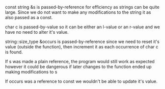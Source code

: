 const string &s is passed-by-reference for efficiency as strings can be quite large. Since we do not want to make any modifications to the string it as also passed as a const.

char c is passed-by-value so it can be either an l-value or an r-value and we have no need to alter it's value.

string::size_type &occurs is passed-by-reference since we need to reset it's value (outside the function), then increment it as each occurrence of char c is found.

If s was made a plain reference, the program would still work as expected however it could be dangerous if later changes to the function ended up making modifications to s

If occurs was a reference to const we wouldn't be able to update it's value.

